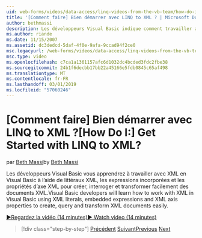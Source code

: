 ```yaml
---
uid: web-forms/videos/data-access/linq-videos-from-the-vb-team/how-do-i-get-started-with-linq-to-xml
title: '[Comment faire] Bien démarrer avec LINQ to XML ? | Microsoft Docs'
author: bethmassi
description: Les développeurs Visual Basic indique comment travailler avec XML en Visual Basic à l’aide de littéraux XML, les expressions incorporées et les propriétés d’axe XML pour créer, interroger et...
ms.author: riande
ms.date: 11/15/2007
ms.assetid: dc3dedcd-5daf-4f0e-9afa-9ccad94f2ce0
msc.legacyurl: /web-forms/videos/data-access/linq-videos-from-the-vb-team/how-do-i-get-started-with-linq-to-xml
msc.type: video
ms.openlocfilehash: c7ca1a1361157afc6d1032dc4bcded3fdc2fbe38
ms.sourcegitcommit: 24b1f6decbb17bb22a45166e5fdb0845c65af498
ms.translationtype: MT
ms.contentlocale: fr-FR
ms.lasthandoff: 03/01/2019
ms.locfileid: "57060246"
---
```

<a name="how-do-i-get-started-with-linq-to-xml"></a><span data-ttu-id="040ac-104">[Comment faire] Bien démarrer avec LINQ to XML ?</span><span class="sxs-lookup"><span data-stu-id="040ac-104">[How Do I:] Get Started with LINQ to XML?</span></span>
====================
<span data-ttu-id="040ac-105">par [Beth Massi](https://github.com/bethmassi)</span><span class="sxs-lookup"><span data-stu-id="040ac-105">by [Beth Massi](https://github.com/bethmassi)</span></span>

<span data-ttu-id="040ac-106">Les développeurs Visual Basic vous apprendrez à travailler avec XML en Visual Basic à l’aide de littéraux XML, les expressions incorporées et les propriétés d’axe XML pour créer, interroger et transformer facilement des documents XML.</span><span class="sxs-lookup"><span data-stu-id="040ac-106">Visual Basic developers will learn how to work with XML in Visual Basic using XML literals, embedded expressions and XML axis properties to create, query and transform XML documents easily.</span></span>

[<span data-ttu-id="040ac-107">&#9654;Regardez la vidéo (14 minutes)</span><span class="sxs-lookup"><span data-stu-id="040ac-107">&#9654; Watch video (14 minutes)</span></span>](https://channel9.msdn.com/Blogs/ASP-NET-Site-Videos/how-do-i-get-started-with-linq-to-xml)

> [!div class="step-by-step"]
> <span data-ttu-id="040ac-108">[Précédent](how-do-i-upgrade-visual-basic-projects-to-enable-linq.md)
> [Suivant](how-do-i-enable-xml-intellisense-and-use-xml-namespaces.md)</span><span class="sxs-lookup"><span data-stu-id="040ac-108">[Previous](how-do-i-upgrade-visual-basic-projects-to-enable-linq.md)
[Next](how-do-i-enable-xml-intellisense-and-use-xml-namespaces.md)</span></span>
